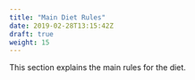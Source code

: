 ```yaml
---
title: "Main Diet Rules"
date: 2019-02-28T13:15:42Z
draft: true
weight: 15
---
```


This section explains the main rules for the diet.
